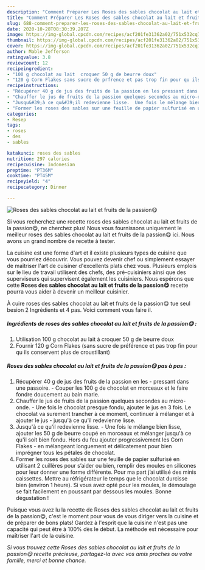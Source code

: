 ```yaml
---
description: "Comment Préparer Les Roses des sables chocolat au lait et fruits de la passion😋"
title: "Comment Préparer Les Roses des sables chocolat au lait et fruits de la passion😋"
slug: 688-comment-preparer-les-roses-des-sables-chocolat-au-lait-et-fruits-de-la-passion
date: 2020-10-28T08:30:39.207Z
image: https://img-global.cpcdn.com/recipes/acf201fe31362a02/751x532cq70/roses-des-sables-chocolat-au-lait-et-fruits-de-la-passion😋-photo-principale-de-la-recette.jpg
thumbnail: https://img-global.cpcdn.com/recipes/acf201fe31362a02/751x532cq70/roses-des-sables-chocolat-au-lait-et-fruits-de-la-passion😋-photo-principale-de-la-recette.jpg
cover: https://img-global.cpcdn.com/recipes/acf201fe31362a02/751x532cq70/roses-des-sables-chocolat-au-lait-et-fruits-de-la-passion😋-photo-principale-de-la-recette.jpg
author: Mable Jefferson
ratingvalue: 3.8
reviewcount: 12
recipeingredient:
- "100 g chocolat au lait  croquer 50 g de beurre doux"
- "120 g Corn Flakes sans sucre de prfrence et pas trop fin pour qu ils conservent plus de croustillant"
recipeinstructions:
- "Récupérer 40 g de jus des fruits de la passion en les pressant dans une passoire. Couper les 100 g de chocolat en morceaux et le faire fondre doucement au bain marie."
- "Chauffer le jus de fruits de la passion quelques secondes au micro-onde. Une fois le chocolat presque fondu, ajouter le jus en 3 fois. Le chocolat va surement trancher à ce moment, continuer à mélanger et à ajouter le jus jusqu&#39;à ce qu&#39;il redevienne lisse."
- "Jusqu&#39;à ce qu&#39;il redevienne lisse.  Une fois le mélange bien lisse, ajouter les 50 g de beurre coupé en morceaux et mélanger jusqu&#39;à ce qu&#39;il soit bien fondu. Hors du feu ajouter progressivement les Corn Flakes en mélangeant longuement et délicatement pour bien imprégner tous les pétales de chocolat."
- "Former les roses des sables sur une feuille de papier sulfurisé en utilisant 2 cuillères pour s’aider ou bien, remplir des moules en silicones pour leur donner une forme différente. Pour ma part j’ai utilisé des minis caissettes. Mettre au réfrigérateur le temps que le chocolat durcisse bien (environ 1 heure). Si vous avez opté pour les moules, le démoulage se fait facilement en poussant par dessous les moules. Bonne dégustation !"
categories:
- Resep
tags:
- roses
- des
- sables

katakunci: roses des sables 
nutrition: 297 calories
recipecuisine: Indonesian
preptime: "PT36M"
cooktime: "PT45M"
recipeyield: "4"
recipecategory: Dinner

---
```



![Roses des sables chocolat au lait et fruits de la passion😋](https://img-global.cpcdn.com/recipes/acf201fe31362a02/751x532cq70/roses-des-sables-chocolat-au-lait-et-fruits-de-la-passion😋-photo-principale-de-la-recette.jpg)

Si vous recherchez une recette roses des sables chocolat au lait et fruits de la passion😋, ne cherchez plus! Nous vous fournissons uniquement le meilleur roses des sables chocolat au lait et fruits de la passion😋 ici. Nous avons un grand nombre de recette à tester.

La cuisine est une forme d'art et il existe plusieurs types de cuisine que vous pourriez découvrir. Vous pouvez devenir chef ou simplement essayer de maîtriser l'art de cuisiner d'excellents plats chez vous. Plusieurs emplois sur le lieu de travail utilisent des chefs, des pré-cuisiniers ainsi que des superviseurs qui supervisent également les cuisiniers. Nous espérons que cette <strong> Roses des sables chocolat au lait et fruits de la passion😋 </strong> recette pourra vous aider à devenir un meilleur cuisinier.

<!--inarticleads1-->

À cuire roses des sables chocolat au lait et fruits de la passion😋 tue seul besion 2 Ingrédients et 4 pas. Voici comment vous faire il.

##### Ingrédients de roses des sables chocolat au lait et fruits de la passion😋 :

1. Utilisation 100 g chocolat au lait à croquer 50 g de beurre doux
1. Fournir 120 g Corn Flakes (sans sucre de préférence et pas trop fin pour qu ils conservent plus de croustillant)




<!--inarticleads2-->

##### Roses des sables chocolat au lait et fruits de la passion😋 pas à pas :

1. Récupérer 40 g de jus des fruits de la passion en les - pressant dans une passoire. - Couper les 100 g de chocolat en morceaux et le faire fondre doucement au bain marie.
1. Chauffer le jus de fruits de la passion quelques secondes au micro-onde. - Une fois le chocolat presque fondu, ajouter le jus en 3 fois. Le chocolat va surement trancher à ce moment, continuer à mélanger et à ajouter le jus - jusqu&#39;à ce qu&#39;il redevienne lisse.
1. Jusqu&#39;à ce qu&#39;il redevienne lisse.  - Une fois le mélange bien lisse, ajouter les 50 g de beurre coupé en morceaux et mélanger jusqu&#39;à ce qu&#39;il soit bien fondu. Hors du feu ajouter progressivement les Corn Flakes - en mélangeant longuement et délicatement pour bien imprégner tous les pétales de chocolat.
1. Former les roses des sables sur une feuille de papier sulfurisé en utilisant 2 cuillères pour s’aider ou bien, remplir des moules en silicones pour leur donner une forme différente. Pour ma part j’ai utilisé des minis caissettes. Mettre au réfrigérateur le temps que le chocolat durcisse bien (environ 1 heure). Si vous avez opté pour les moules, le démoulage se fait facilement en poussant par dessous les moules. Bonne dégustation !




<!--inarticleads1-->

<p>
Puisque vous avez lu la recette de Roses des sables chocolat au lait et fruits de la passion😋, c'est le moment pour vous de vous diriger vers la cuisine et de préparer de bons plats! Gardez à l'esprit que la cuisine n'est pas une capacité qui peut être à 100% dès le début. La méthode est nécessaire pour maîtriser l'art de la cuisine.
</p>

<p>
<i>Si vous trouvez cette Roses des sables chocolat au lait et fruits de la passion😋 recette précieuse, partagez-la avec vos amis proches ou votre famille, merci et bonne chance.</i>
</p>
